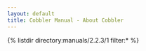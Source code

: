 ```yaml
---
layout: default
title: Cobbler Manual - About Cobbler
---
```

{% listdir directory:manuals/2.2.3/1 filter:* %}
